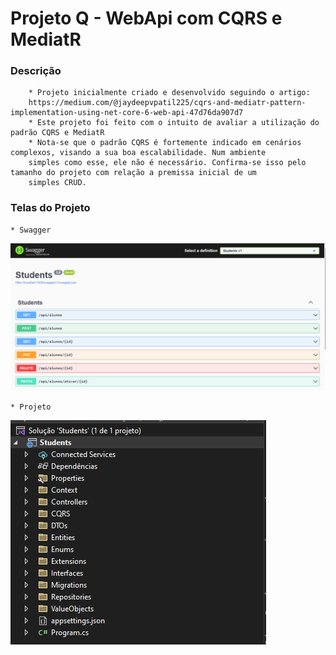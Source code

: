 # Projeto Q - WebApi com CQRS e MediatR

### Descrição
        * Projeto inicialmente criado e desenvolvido seguindo o artigo: 
        https://medium.com/@jaydeepvpatil225/cqrs-and-mediatr-pattern-implementation-using-net-core-6-web-api-47d76da907d7
        * Este projeto foi feito com o intuito de avaliar a utilização do padrão CQRS e MediatR
        * Nota-se que o padrão CQRS é fortemente indicado em cenários complexos, visando a sua boa escalabilidade. Num ambiente
        simples como esse, ele não é necessário. Confirma-se isso pelo tamanho do projeto com relação a premissa inicial de um
        simples CRUD.

### Telas do Projeto
	* Swagger
![](Images/Swagger.png?raw=true)

	* Projeto
![](Images/Projeto.png?raw=true)